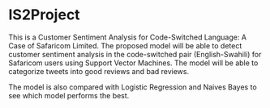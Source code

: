 # IS2Project

This is a Customer Sentiment Analysis for Code-Switched Language: A Case of Safaricom Limited. The proposed model will be able to detect customer sentiment analysis in the code-switched pair (English-Swahili) for Safaricom users using Support Vector Machines. The model will be able to categorize tweets into good reviews and bad reviews.

The model is also compared with Logistic Regression and Naives Bayes to see which model performs the best.
